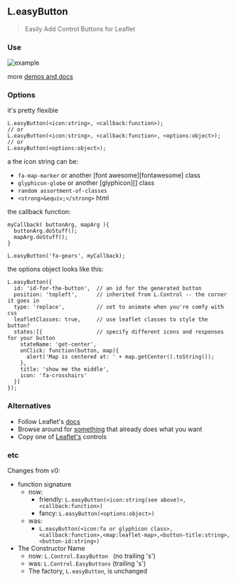 ## L.easyButton

> Easily Add Control Buttons for Leaflet

### Use

![example](https://raw.githubusercontent.com/CliffCloud/Leaflet.EasyButton/dist/img/alert_example.gif)

more [demos and docs](http://danielmontague.com/projects/easyButton.js/v1/examples/)

### Options

it's pretty flexible

    L.easyButton(<icon:string>, <callback:function>);
    // or
    L.easyButton(<icon:string>, <callback:function>, <options:object>);
    // or
    L.easyButton(<options:object>);

a the icon string can be:

* `fa-map-marker` or another [font awesome][fontawesome] class
* `glyphicon-globe` or another [glyphicon][] class
* `random assortment-of-classes`
* `<strong>&equiv;</strong>` html

the callback function:

    myCallback( buttonArg, mapArg ){
      buttonArg.doStuff();
      mapArg.doStuff();
    }

    L.easyButton('fa-gears', myCallback);

the options object looks like this:

    L.easyButton({
      id: 'id-for-the-button',  // an id for the generated button
      position: 'topleft',      // inherited from L.Control -- the corner it goes in
      type: 'replace',          // set to animate when you're comfy with css
      leafletClasses: true,     // use leaflet classes to style the button?
      states:[{                 // specify different icons and responses for your button
        stateName: 'get-center',
        onClick: function(button, map){
          alert('Map is centered at: ' + map.getCenter().toString());
        },
        title: 'show me the middle',
        icon: 'fa-crosshairs'
      }]
    });

### Alternatives

* Follow Leaflet's [docs](http://leafletjs.com/reference.html)
* Browse around for [something](leafletjs.com/plugins.html) that already does what you want
* Copy one of [Leaflet's](https://github.com/Leaflet/Leaflet/tree/master/src/control) controls

### etc

Changes from v0:
  * function signature
    * now:
      * friendly: `L.easyButton(<icon:string(see above)>,<callback:function>)`
      * fancy: `L.easyButton(<options:object>)`
    * was:
      * `L.easyButton(<icon:fa or glyphicon class>,<callback:function>,<map:leaflet-map>,<button-title:string>,<button-id:string>)`
  * The Constructor Name
    * now: `L.Control.EasyButton ` (no trailing 's')
    * was: `L.Control.EasyButtons` (trailing 's')
    * The factory, `L.easyButton`, is unchanged
